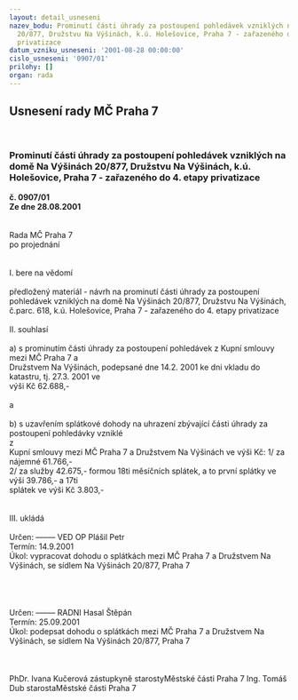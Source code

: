```yaml
---
layout: detail_usneseni
nazev_bodu: Prominutí části úhrady za postoupení pohledávek vzniklých na domě Na Výšinách
  20/877, Družstvu Na Výšinách, k.ú. Holešovice, Praha 7 - zařazeného do 4. etapy
  privatizace
datum_vzniku_usneseni: '2001-08-28 00:00:00'
cislo_usneseni: '0907/01'
prilohy: []
organ: rada
---
```

<div id="ucUsn_pList" class="usn">
	<span><h2>Usnesení rady MČ Praha 7 </h2>
<br></span><div class="standBody">
<span><h3>Prominutí části úhrady za postoupení pohledávek vzniklých na domě Na Výšinách 20/877, Družstvu Na Výšinách, k.ú. Holešovice, Praha 7 - zařazeného do 4. etapy privatizace</h3></span><div class="center">
		<strong>č. 0907/01</strong><br>
	</div>
<div class="center">
		<strong>Ze dne 28.08.2001</strong><br><br>
	</div>
<br>Rada MČ Praha 7<br>po projednání<br><br><br>I.	bere na vědomí<br><br> předložený materiál - návrh na prominutí části úhrady za postoupení pohledávek vzniklých na domě Na Výšinách 20/877, Družstvu Na Výšinách, č.parc. 618, k.ú. Holešovice, Praha 7 - zařazeného do 4. etapy privatizace<br><br>II.	souhlasí <br><br>a)  s prominutím části úhrady za postoupení pohledávek z Kupní smlouvy mezi MČ Praha 7 a<br>     Družstvem Na Výšinách,  podepsané dne 14.2. 2001 ke dni vkladu do katastru, tj. 27.3. 2001 ve <br>     výši  Kč 62.688,- <br>     <br>     a<br><br>b)  s uzavřením splátkové dohody na uhrazení zbývající části úhrady za postoupení pohledávky vzniklé <br>     z<br>     Kupní smlouvy mezi MČ Praha 7 a Družstvem Na Výšinách ve výši Kč: 1/ za nájemné 61.766,-         <br>     2/  za služby 42.675,- formou 18ti měsíčních splátek, a to první splátky ve výši 39.786,- a 17ti  <br>     splátek ve výši Kč 3.803,- <br><br><br>III.	ukládá <br><br> Určen:	–––––	VED OP Plášil Petr<br>Termín: 14.9.2001<br>Úkol:	vypracovat dohodu o splátkách mezi MČ Praha 7 a Družstvem Na Výšinách, se sídlem Na Výšinách 20/877, Praha 7<br> <br><br><br><br> Určen:	–––––	RADNI Hasal Štěpán<br>Termín: 25.09.2001<br>Úkol:	podepsat dohodu o splátkách mezi MČ Praha 7 a Družstvem Na Výšinách, se sídlem Na Výšinách 20/877, Praha 7<br> <br><br> 	<br>PhDr. Ivana Kučerová zástupkyně starostyMěstské části Praha 7	Ing. Tomáš Dub starostaMěstské části Praha 7<br>	<br><br>
</div>
</div>